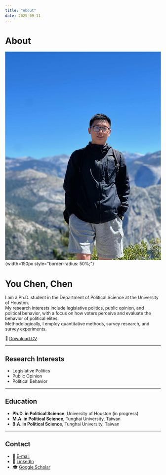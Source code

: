 ```yaml
---
title: "About"
date: 2025-09-11
---
```


# About

![Profile Picture](../authors/admin/avatar.jpg){width=150px style="border-radius: 50%;"}

# You Chen, Chen

I am a Ph.D. student in the Department of Political Science at the University of Houston.  
My research interests include legislative politics, public opinion, and political behavior, with a focus on how voters perceive and evaluate the behavior of political elites.  
Methodologically, I employ quantitative methods, survey research, and survey experiments.

📄 [Download CV](/uploads/Youchen_CV.pdf)

---

## Research Interests
- Legislative Politics
- Public Opinion
- Political Behavior

---

## Education
- **Ph.D. in Political Science**, University of Houston (in progress)  
- **M.A. in Political Science**, Tunghai University, Taiwan  
- **B.A. in Political Science**, Tunghai University, Taiwan  

---

## Contact
- 📧 [E-mail](mailto:ychen266@cougarnet.uh.edu)  
- 🔗 [LinkedIn](https://www.linkedin.com/in/you-chen-chen-122048232/)  
- 🎓 [Google Scholar](https://scholar.google.com/)

